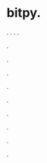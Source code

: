 # bitpy.
.
.
.
.












.






















































.
























.



























.

















































































.































































.































































































.















.


































































.
